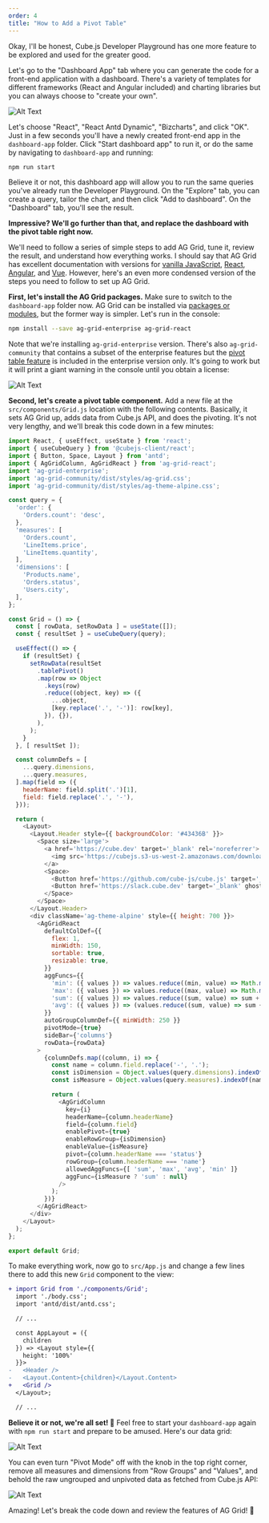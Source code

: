 ```yaml
---
order: 4
title: "How to Add a Pivot Table"
---
```


Okay, I'll be honest, Cube.js Developer Playground has one more feature to be explored and used for the greater good.

Let's go to the "Dashboard App" tab where you can generate the code for a front-end application with a dashboard. There's a variety of templates for different frameworks (React and Angular included) and charting libraries but you can always choose to "create your own".

![Alt Text](https://dev-to-uploads.s3.amazonaws.com/i/43ljijihw21cpknz4i22.png)

Let's choose "React", "React Antd Dynamic", "Bizcharts", and click "OK". Just in a few seconds you'll have a newly created front-end app in the `dashboard-app` folder. Click "Start dashboard app" to run it, or do the same by navigating to `dashboard-app` and running:

```bash
npm run start
```

Believe it or not, this dashboard app will allow you to run the same queries you've already run the Developer Playground. On the "Explore" tab, you can create a query, tailor the chart, and then click "Add to dashboard". On the "Dashboard" tab, you'll see the result.

**Impressive? We'll go further than that, and replace the dashboard with the pivot table right now.**

We'll need to follow a series of simple steps to add AG Grid, tune it, review the result, and understand how everything works. I should say that AG Grid has excellent documentation with versions for [vanilla JavaScript](https://www.ag-grid.com/javascript-grid/), [React](https://www.ag-grid.com/react-grid/), [Angular](https://www.ag-grid.com/angular-grid/), and [Vue](https://www.ag-grid.com/vue-grid/). However, here's an even more condensed version of the steps you need to follow to set up AG Grid.

**First, let's install the AG Grid packages.** Make sure to switch to the `dashboard-app` folder now. AG Grid can be installed via [packages or modules](https://www.ag-grid.com/javascript-grid/packages-modules/), but the former way is simpler. Let's run in the console:

```bash
npm install --save ag-grid-enterprise ag-grid-react
```

Note that we're installing `ag-grid-enterprise` version. There's also `ag-grid-community` that contains a subset of the enterprise features but the [pivot table feature](https://www.ag-grid.com/react-grid/pivoting/) is included in the enterprise version only. It's going to work but it will print a giant warning in the console until you obtain a license:

![Alt Text](https://dev-to-uploads.s3.amazonaws.com/uploads/articles/zbsrmkyr5oky570tey7w.png)

**Second, let's create a pivot table component.** Add a new file at the `src/components/Grid.js` location with the following contents. Basically, it sets AG Grid up, adds data from Cube.js API, and does the pivoting. It's not very lengthy, and we'll break this code down in a few minutes:

```js
import React, { useEffect, useState } from 'react';
import { useCubeQuery } from '@cubejs-client/react';
import { Button, Space, Layout } from 'antd';
import { AgGridColumn, AgGridReact } from 'ag-grid-react';
import 'ag-grid-enterprise';
import 'ag-grid-community/dist/styles/ag-grid.css';
import 'ag-grid-community/dist/styles/ag-theme-alpine.css';

const query = {
  'order': {
    'Orders.count': 'desc',
  },
  'measures': [
    'Orders.count',
    'LineItems.price',
    'LineItems.quantity',
  ],
  'dimensions': [
    'Products.name',
    'Orders.status',
    'Users.city',
  ],
};

const Grid = () => {
  const [ rowData, setRowData ] = useState([]);
  const { resultSet } = useCubeQuery(query);

  useEffect(() => {
    if (resultSet) {
      setRowData(resultSet
        .tablePivot()
        .map(row => Object
          .keys(row)
          .reduce((object, key) => ({
            ...object,
            [key.replace('.', '-')]: row[key],
          }), {}),
        ),
      );
    }
  }, [ resultSet ]);

  const columnDefs = [
    ...query.dimensions,
    ...query.measures,
  ].map(field => ({
    headerName: field.split('.')[1],
    field: field.replace('.', '-'),
  }));

  return (
    <Layout>
      <Layout.Header style={{ backgroundColor: '#43436B' }}>
        <Space size='large'>
          <a href='https://cube.dev' target='_blank' rel='noreferrer'>
            <img src='https://cubejs.s3-us-west-2.amazonaws.com/downloads/logo-full.svg' alt='Cube.js' />
          </a>
          <Space>
            <Button href='https://github.com/cube-js/cube.js' target='_blank' ghost>GitHub</Button>
            <Button href='https://slack.cube.dev' target='_blank' ghost>Slack</Button>
          </Space>
        </Space>
      </Layout.Header>
      <div className='ag-theme-alpine' style={{ height: 700 }}>
        <AgGridReact
          defaultColDef={{
            flex: 1,
            minWidth: 150,
            sortable: true,
            resizable: true,
          }}
          aggFuncs={{
            'min': ({ values }) => values.reduce((min, value) => Math.min(min, Number(value)), 0),
            'max': ({ values }) => values.reduce((max, value) => Math.max(max, Number(value)), 0),
            'sum': ({ values }) => values.reduce((sum, value) => sum + Number(value), 0),
            'avg': ({ values }) => (values.reduce((sum, value) => sum + Number(value), 0) / values.length).toFixed(0),
          }}
          autoGroupColumnDef={{ minWidth: 250 }}
          pivotMode={true}
          sideBar={'columns'}
          rowData={rowData}
        >
          {columnDefs.map((column, i) => {
            const name = column.field.replace('-', '.');
            const isDimension = Object.values(query.dimensions).indexOf(name) !== -1;
            const isMeasure = Object.values(query.measures).indexOf(name) !== -1;

            return (
              <AgGridColumn
                key={i}
                headerName={column.headerName}
                field={column.field}
                enablePivot={true}
                enableRowGroup={isDimension}
                enableValue={isMeasure}
                pivot={column.headerName === 'status'}
                rowGroup={column.headerName === 'name'}
                allowedAggFuncs={[ 'sum', 'max', 'avg', 'min' ]}
                aggFunc={isMeasure ? 'sum' : null}
              />
            );
          })}
        </AgGridReact>
      </div>
    </Layout>
  );
};

export default Grid;
```

To make everything work, now go to `src/App.js` and change a few lines there to add this new `Grid` component to the view:

```diff
+ import Grid from './components/Grid';
  import './body.css';
  import 'antd/dist/antd.css';

  // ...

  const AppLayout = ({
    children
  }) => <Layout style={{
    height: '100%'
  }}>
-   <Header />
-   <Layout.Content>{children}</Layout.Content>
+   <Grid />
  </Layout>;

  // ...
```

**Believe it or not, we're all set! 🎉** Feel free to start your `dashboard-app` again with `npm run start` and prepare to be amused. Here's our data grid:

![Alt Text](https://dev-to-uploads.s3.amazonaws.com/uploads/articles/pq0xxdnziks2copbfy3r.png)

You can even turn "Pivot Mode" off with the knob in the top right corner, remove all measures and dimensions from "Row Groups" and "Values", and behold the raw ungrouped and unpivoted data as fetched from Cube.js API:

![Alt Text](https://dev-to-uploads.s3.amazonaws.com/uploads/articles/u7bj4b8jg8r44m6w586w.png)

Amazing! Let's break the code down and review the features of AG Grid! 🔀